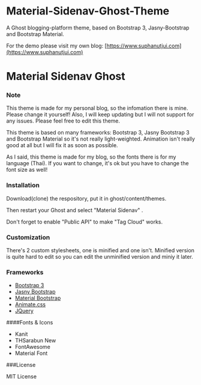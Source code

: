 # Material-Sidenav-Ghost-Theme
A Ghost blogging-platform theme, based on Bootstrap 3, Jasny-Bootstrap and Bootstrap Material. 

For the demo please visit my own blog: [https://www.suphanutjui.com](https://www.suphanutjui.com)


# Material Sidenav Ghost

### Note

This theme is made for my personal blog, so the infomation there is mine. Please change it yourself! Also, I will keep updating but  I will not support for any issues.
Please feel free to edit this theme.

This theme is based on many frameworks: Bootstrap 3, Jasny Bootstrap 3 and Bootstrap Material so it's not really light-weighted.
Animation isn't really good at all but I will fix it as soon as possible.

As I said, this theme is made for my blog, so the fonts there is for my language (Thai). If you want to change, it's ok but you have to change the font size as well!

### Installation

Download(clone) the respository, put it in ghost/content/themes.

Then restart your Ghost and select "Material Sidenav" .

Don't forget to enable "Public API" to make "Tag Cloud" works.

### Customization

There's 2 custom stylesheets, one is minified and one isn't. Minified version is quite hard to edit so you can edit the unminified version and miniy it later.

### Frameworks

* [Bootstrap 3](http://getbootstrap.com/)
* [Jasny Bootstrap](http://www.jasny.net/bootstrap/)
* [Material Bootstrap](http://fezvrasta.github.io/bootstrap-material-design/)
* [Animate.css](https://daneden.github.io/animate.css/)
* [JQuery](https://jquery.com/)

####Fonts & Icons

* Kanit
* THSarabun New
* FontAwesome
* Material Font

###License 

MIT License


